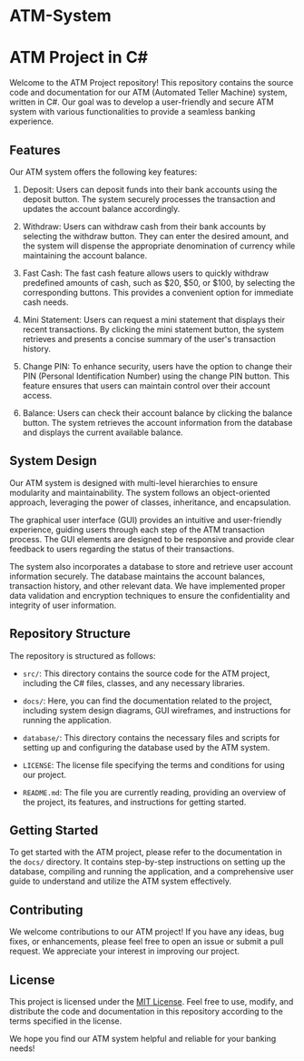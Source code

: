 # ATM-System
# ATM Project in C#

Welcome to the ATM Project repository! This repository contains the source code and documentation for our ATM (Automated Teller Machine) system, written in C#. Our goal was to develop a user-friendly and secure ATM system with various functionalities to provide a seamless banking experience.

## Features

Our ATM system offers the following key features:

1. Deposit: Users can deposit funds into their bank accounts using the deposit button. The system securely processes the transaction and updates the account balance accordingly.

2. Withdraw: Users can withdraw cash from their bank accounts by selecting the withdraw button. They can enter the desired amount, and the system will dispense the appropriate denomination of currency while maintaining the account balance.

3. Fast Cash: The fast cash feature allows users to quickly withdraw predefined amounts of cash, such as $20, $50, or $100, by selecting the corresponding buttons. This provides a convenient option for immediate cash needs.

4. Mini Statement: Users can request a mini statement that displays their recent transactions. By clicking the mini statement button, the system retrieves and presents a concise summary of the user's transaction history.

5. Change PIN: To enhance security, users have the option to change their PIN (Personal Identification Number) using the change PIN button. This feature ensures that users can maintain control over their account access.

6. Balance: Users can check their account balance by clicking the balance button. The system retrieves the account information from the database and displays the current available balance.

## System Design

Our ATM system is designed with multi-level hierarchies to ensure modularity and maintainability. The system follows an object-oriented approach, leveraging the power of classes, inheritance, and encapsulation.

The graphical user interface (GUI) provides an intuitive and user-friendly experience, guiding users through each step of the ATM transaction process. The GUI elements are designed to be responsive and provide clear feedback to users regarding the status of their transactions.

The system also incorporates a database to store and retrieve user account information securely. The database maintains the account balances, transaction history, and other relevant data. We have implemented proper data validation and encryption techniques to ensure the confidentiality and integrity of user information.

## Repository Structure

The repository is structured as follows:

- `src/`: This directory contains the source code for the ATM project, including the C# files, classes, and any necessary libraries.

- `docs/`: Here, you can find the documentation related to the project, including system design diagrams, GUI wireframes, and instructions for running the application.

- `database/`: This directory contains the necessary files and scripts for setting up and configuring the database used by the ATM system.

- `LICENSE`: The license file specifying the terms and conditions for using our project.

- `README.md`: The file you are currently reading, providing an overview of the project, its features, and instructions for getting started.

## Getting Started

To get started with the ATM project, please refer to the documentation in the `docs/` directory. It contains step-by-step instructions on setting up the database, compiling and running the application, and a comprehensive user guide to understand and utilize the ATM system effectively.

## Contributing

We welcome contributions to our ATM project! If you have any ideas, bug fixes, or enhancements, please feel free to open an issue or submit a pull request. We appreciate your interest in improving our project.

## License

This project is licensed under the [MIT License](LICENSE). Feel free to use, modify, and distribute the code and documentation in this repository according to the terms specified in the license.

We hope you find our ATM system helpful and reliable for your banking needs!
